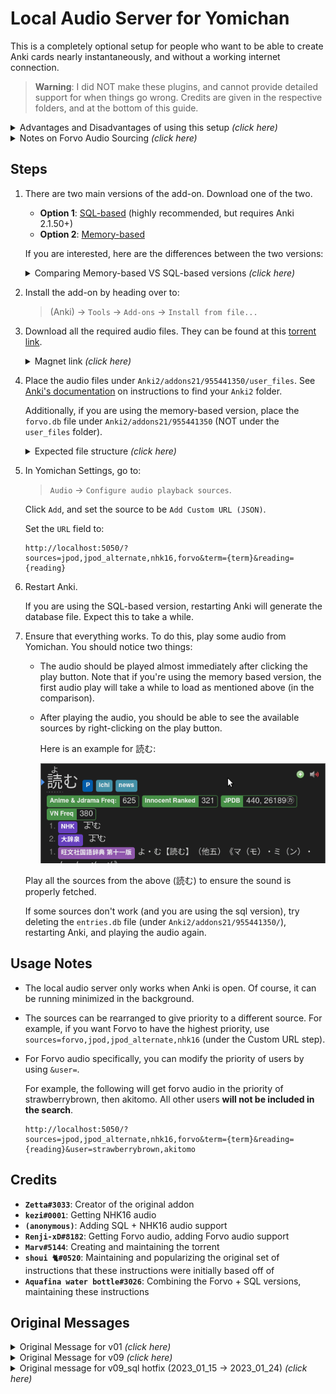 
# Local Audio Server for Yomichan

This is a completely optional setup for people who want to be
able to create Anki cards nearly instantaneously, and without
a working internet connection.

> **Warning**:
> I did NOT make these plugins, and cannot provide detailed support for when things go wrong.
> Credits are given in the respective folders, and at the bottom of this guide.



<details>
<summary>Advantages and Disadvantages of using this setup <i>(click here)</i></summary>


* **Advantages:**

    1. Most audio is gotten in **less than a second**. Without the local audio server,
        fetching the audio can take anywhere from three seconds to a full minute
        (on particularly bad days).

        Most of the delay from Yomichan when creating cards is from fetching the audio.
        In other words, getting the audio is the main bottleneck of when creating Anki cards.
        This setup removes this bottleneck, and allows you to make cards **nearly instaneously**.

    1. If you do not have internet access, you can still add audio to your cards.

* **Disadvantages:**

    1. This setup requires a little over **5GB of free space**.

    1. This setup is only available for PC. Although there have been talks to port this to Android,
        this is not currently feasible because most users do not want to waste
        multiple gigabytes of space on their phone.

        Of course, if you're interested in porting this to work with Android, you are always free
        to contribute to [AnkiConnectAndroid](https://github.com/KamWithK/AnkiconnectAndroid)!

    1. It only has the coverage of JPod, NHK16 and select audio from Forvo
        (which is still about 99% coverage, from personal experience).
        To increase audio coverage,
        it would be ideal to also include an extra
        [Forvo audio source](https://learnjapanese.moe/yomichan/#bonus-adding-forvo-extra-audio-source).

</details>


<details> <summary>Notes on Forvo Audio Sourcing <i>(click here)</i></summary>

* The following is a slightly edited quote from person who got the Forvo audio:

    > The files for now only includes audio files with an exact 1:1 mapping of a dictionary/Marv's JPDB frequency list term to the name of the file the user uploaded. Just because you don't get audio for an user it does not mean the user has no audio on Forvo. Just because you get audio it does not mean it actually matches the current word/reading. It is also not uncommon that people pronounce multiple readings in the same file.

    The full quote can be found at the bottom of the page, under "Original Message for v09".

</details>


## Steps

1.  There are two main versions of the add-on. Download one of the two.

    - **Option 1**: [SQL-based](https://github.com/Aquafina-water-bottle/jmdict-english-yomichan/blob/master/local_audio/sql_09/localaudio_sql09__2023_01_24.ankiaddon?raw=true) (highly recommended, but requires Anki 2.1.50+)
    - **Option 2**: [Memory-based](https://github.com/Aquafina-water-bottle/jmdict-english-yomichan/blob/master/local_audio/09/localaudio_09__2023_01_15.ankiaddon?raw=true)

    If you are interested, here are the differences between the two versions:

    <details> <summary>Comparing Memory-based VS SQL-based versions <i>(click here)</i></summary>

    <br>

    > The SQL-based version stores the map in a local database file on your computer.
    > This version queries this database when fetching the audio.
    >
    > The memory-based version generates and caches the map in memory.
    > This is the original version of the add-on.
    > The SQL-based version is a patch on-top of this version.
    >
    > Advantages and disadvantages of each version:
    >
    > - The SQL-based version only works on Anki versions 2.1.50 and above.
    >
    > - The SQL database only has to be generated once, as this database is
    >     stored on the disk.
    >
    >     The memory-based version must regenerated its cache
    >     **every time you re-open Anki**.
    >     This indeed has noticable effects;
    >     the cache is only regenerated when audio is fetched,
    >     so the first card added after every Anki restart will take noticably longer than normal.
    >
    > - The memory-based version hogs about ~250MB of memory,
    >     which is a problem on slow computers.
    >     The SQL-based version does not hog memory.
    >
    > - The memory-based version is slightly faster than the SQL-based version, outside of the first card of each session.

    </details>

1. Install the add-on by heading over to:

    > (Anki) →  `Tools` →  `Add-ons` →  `Install from file...`

1. Download all the required audio files.
    They can be found at this [torrent link](https://nyaa.si/view/1625597).

    <details> <summary>Magnet link <i>(click here)</i></summary>

        magnet:?xt=urn:btih:15f4557bc3e5464609bc1f9ac444db3611b97541&dn=Yomichan%20Japanese%20Local%20Audio%20-%20JapanesePod101%20%28JPod%29%2C%20NHK%2C%20Forvo%20Select%20Users&tr=http%3A%2F%2Fnyaa.tracker.wf%3A7777%2Fannounce&tr=udp%3A%2F%2Fopen.stealth.si%3A80%2Fannounce&tr=udp%3A%2F%2Ftracker.opentrackr.org%3A1337%2Fannounce&tr=udp%3A%2F%2Fexodus.desync.com%3A6969%2Fannounce&tr=udp%3A%2F%2Ftracker.torrent.eu.org%3A451%2Fannounce

    </details>

1. Place the audio files under `Anki2/addons21/955441350/user_files`.
    See [Anki's documentation](https://docs.ankiweb.net/files.html#file-locations)
    on instructions to find your `Anki2` folder.

    Additionally, if you are using the memory-based version, place the `forvo.db` file
    under `Anki2/addons21/955441350` (NOT under the `user_files` folder).

    <details> <summary>Expected file structure <i>(click here)</i></summary>

        955441350
        ├── forvo.db
        └── user_files
            ├── forvo_files
            │   ├── akitomo
            │   │   └── 目的.mp3
            │   ├── kaoring
            │   │   └── ...
            │   └── ...
            ├── jpod_alternate_files
            │   ├── よむ - 読む.mp3
            │   └── ...
            ├── jpod_files
            │   ├── よむ - 読む.mp3
            │   └── ...
            └── nhk16_files
                ├── audio
                │   ├── 20170616125910.aac
                │   └── ...
                └── entries.json

    </summary>

1. In Yomichan Settings, go to:

    > `Audio` →  `Configure audio playback sources`.

    Click `Add`, and set the source to be `Add Custom URL (JSON)`.

    Set the `URL` field to:
    ```
    http://localhost:5050/?sources=jpod,jpod_alternate,nhk16,forvo&term={term}&reading={reading}
    ```

1. Restart Anki.

    If you are using the SQL-based version, restarting Anki will generate the database file.
    Expect this to take a while.

1. Ensure that everything works. To do this, play some audio from Yomichan.
    You should notice two things:

    - The audio should be played almost immediately after clicking the play button.
        Note that if you're using the memory based version,
        the first audio play will take a while to load as mentioned above (in the comparison).
    - After playing the audio, you should be able to see the available sources
        by right-clicking on the play button.

        Here is an example for 読む:

        ![image](./img/yomu.gif)

    Play all the sources from the above (読む) to ensure the sound is properly fetched.

    If some sources don't work (and you are using the sql version),
    try deleting the `entries.db` file (under `Anki2/addons21/955441350/`),
    restarting Anki, and playing the audio again.


## Usage Notes

* The local audio server only works when Anki is open. Of course, it can be running minimized in the background.

* The sources can be rearranged to give priority to a different source.
    For example, if you want Forvo to have the highest priority, use
    `sources=forvo,jpod,jpod_alternate,nhk16`
    (under the Custom URL step).

* For Forvo audio specifically, you can modify the priority of users by using `&user=`.

    For example, the following will get forvo audio in the priority of strawberrybrown, then akitomo. All other users **will not be included in the search**.
    ```
    http://localhost:5050/?sources=jpod,jpod_alternate,nhk16,forvo&term={term}&reading={reading}&user=strawberrybrown,akitomo
    ```

## Credits
* **`Zetta#3033`**: Creator of the original addon
* **`kezi#0001`**: Getting NHK16 audio
* **`(anonymous)`**: Adding SQL + NHK16 audio support
* **`Renji-xD#8182`**: Getting Forvo audio, adding Forvo audio support
* **`Marv#5144`**: Creating and maintaining the torrent
* **`shoui 🐈#0520`**: Maintaining and popularizing the original set of instructions that these instructions were initially based off of
* **`Aquafina water bottle#3026`**: Combining the Forvo + SQL versions, maintaining these instructions


## Original Messages

<details> <summary>Original Message for v01 <i>(click here)</i></summary>

<sup>
<a href="https://discord.com/channels/617136488840429598/778430038159655012/943743205931900928">Original discord message</a>, on
<a href="https://learnjapanese.moe/join/">TMW server</a>
</sup>

> Zetta — 16/02/2022 <br>
> Yomichan Local Audio Server Anki Plugin V0.1 (probably buggy) This plugin acts similar to the Forvo Audio Server plugin but runs off the downloaded JapanesePod audio files. The purpose is to provide offline access and faster look ups for audio that exists in the dump.
> 
> Any audio files with the format of `<reading> - <term>.mp3` under the plugins `user_files` directory will be used. Folder structure under `user_files` doesn’t matter. For example `よむ - 読む.mp3` it will try to match the yomichan entry to both reading and term and show up as `Local (Exact)` Failing that, it will just use `reading` and show up as `Local (Reading)` in the yomichan audio dropdown.
> 
> How to use:
> 
> 1. Install the attached addon like any other local addon.
> 1. Restart Anki
> 1. Allow network connections (required since this is a local server)
> 1. In yomichan settings, go to Audio > Configure Audio Playback Sources > Custom Audio Source
> 1. Select Type as JSON and set URL to `http://localhost:5050/?term={term}&reading={reading}`
> 1. Download the JapansePod Audio dump from here https://discord.com/channels/617136488840429598/778430038159655012/943679275884740608 and unzip all archives it in your Anki2 folder under `addons21/955441350/user_files`
> 1. (You may need to Restart Anki again if it doesn’t start working.)
> 
> Bugfix for multiple files named the same in different directories under user_files. https://discord.com/channels/617136488840429598/778430038159655012/943876430746513429 <br>
> Credit: Much of the code was ripped from https://github.com/jamesnicolas/yomichan-forvo-server

</details>


<details> <summary>Original Message for v09 <i>(click here)</i></summary>

<sup>
<a href="https://discord.com/channels/617136488840429598/778430038159655012/1047979092777123950">Original discord message</a>, on
<a href="https://learnjapanese.moe/join/">TMW server</a>
</sup>

> 猫です — 01/12/2023 <br>
> experimental extension of the local yomichan server with forvo users akitomo, kaoring, poyotan, skent, strawberrybrown (only tested for couple of minutes on a windows machine so lets hope for the best)
> 
> https://mega.nz/folder/1XgGgSBZ#_rQZLbxS5EcEv68S9I_WAw
> 
> Follow https://github.com/Aquafina-water-bottle/jmdict-english-yomichan/tree/master/local_audio#steps to install option 1 of the local audio addon in anki.
> Extract localaudio_v09.zip into the main addon folder of anki (you can rename the init.py file in case you want a backup, otherwise just overwrite)
> Extract contents of forvo_files_v09.zip to user_files/forvo_files (so that you have 5 folders named after the mentioned users)
> Restart and reopen Anki
> 
> Add forvo as value to the source parameter for the playback source in yomichan: e. g. `http://localhost:5050/?sources=forvo,jpod,jpod_alternate,nhk16&term={term}&reading={reading}`
> 
> You can add an user parameter to modify the sort order/which users should be displayed/used (nothing found means nothing displayed for forvo): e. g. `http://localhost:5050/?sources=forvo,jpod,jpod_alternate,nhk16&term={term}&reading={reading}&user=strawberrybrown,akitomo` (in case there is no audio for strawberrybrown/akitomo but poyotan have one still nothing would be displayed)
> 
> Note: maybe you saw the discussion - the files for now only includes  audio files with an exact 1:1 mapping of a dictionary/marvs jpdb frequency list term to the name of the file the user uploaded. Just because you don't get audio for an user it does not mean the user has no audio on forvo. Just because you get audio it does not mean it actually matches the current word/reading (also not uncommon that people pronounce multiple readings in the same file). Maybe one day me or someone find a nice way to normalize the filenames and is in the mood to extend the script/files for better results/accuracy but for now you need to live with what you get : >

</details>

<details> <summary>Original message for v09_sql hotfix (2023_01_15 -> 2023_01_24) <i>(click here)</i></summary>

<sup>
<a href="https://discord.com/channels/617136488840429598/778430038159655012/1067694392393093220">Original discord message</a>, on
<a href="https://learnjapanese.moe/join/">TMW server</a>
</sup>

> Aquafina water bottle — 01/24/2023 <br>
> Out of pure stupidity, the jpod_alternate audio files aren't actually found in the `sql_09` version. If you already have it installed, here's how to hotfix it:
> 1. Download the new `__init__.py` file. You can find it in the zip below or at this link: https://raw.githubusercontent.com/Aquafina-water-bottle/jmdict-english-yomichan/master/local_audio/sql_09/__init__.py
> 2. Navigate to `Anki2/addons21/955441350`
> 3. Replace the `__init__.py` file with the one downloaded from step 1.
> 4. Remove the `entries.db` file entirely.
> 5. Restart Anki. You should now be able to see 読む from all 4 sources. It should look like step 7 from the standard setup instructions: <https://github.com/Aquafina-water-bottle/jmdict-english-yomichan/tree/master/local_audio>
> 
> Worst case scenario, if the hotfix doesn't work, it's likely best to just re-do the setup process from scratch by deleting the addon and following the steps in the README. Make sure you save the `user_files` folder so you don't have to re-download any audio files.

</details>

